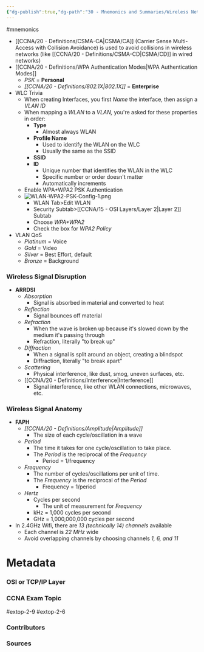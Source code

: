 ```yaml
---
{"dg-publish":true,"dg-path":"30 - Mnemonics and Summaries/Wireless Networks Summaries.md","permalink":"/30-mnemonics-and-summaries/wireless-networks-summaries/"}
---
```


#mnemonics

- [[CCNA/20 - Definitions/CSMA-CA\|CSMA/CA]] (Carrier Sense Multi-Access with Collision Avoidance) is used to avoid collisions in wireless networks (like [[CCNA/20 - Definitions/CSMA-CD\|CSMA/CD]] in wired networks)
- [[CCNA/20 - Definitions/WPA Authentication Modes\|WPA Authentication Modes]]
	- *PSK* = **Personal**
	- *[[CCNA/20 - Definitions/802.1X\|802.1X]]* = **Enterprise**
- WLC Trivia
	- When creating Interfaces, you first *Name* the interface, then assign a *VLAN ID*
	- When mapping a *WLAN* to a *VLAN,* you're asked for these properties in order:
		- **Type**
			- Almost always WLAN
		- **Profile Name**
			- Used to identify the WLAN on the WLC
			- Usually the same as the SSID
		- **SSID**
		- **ID**
			- Unique number that identifies the WLAN in the WLC
			- Specific number or order doesn't matter
			- Automatically increments
	- Enable WPA+WPA2 PSK Authentication
	- ![WLAN-WPA2-PSK-Config-1.png](/img/user/CCNA/Attachments/WLAN-WPA2-PSK-Config-1.png)
		- WLAN Tab>Edit WLAN
		- Security Subtab>[[CCNA/15 - OSI Layers/Layer 2\|Layer 2]] Subtab
		- Choose *WPA+WPA2*
		- Check the box for *WPA2 Policy*
- VLAN QoS
	- *Platinum* = Voice
	- *Gold* = Video
	- *Silver* = Best Effort, default
	- *Bronze* = Background

### Wireless Signal Disruption
- **ARRDSI**
	- *Absorption*
		- Signal is absorbed in material and converted to heat
	- *Reflection*
		- Signal bounces off material
	- *Refraction*
		- When the wave is broken up because it's slowed down by the medium it's passing through
		- Refraction, literally "to break up"
	- *Diffraction*
		- When a signal is split around an object, creating a blindspot
		- Diffraction, literally "to break apart"
	- *Scattering*
		- Physical interference, like dust, smog, uneven surfaces, etc.
	- [[CCNA/20 - Definitions/Interference\|Interference]]
		- Signal interference, like other WLAN connections, microwaves, etc.

### Wireless Signal Anatomy
- **FAPH**
	- *[[CCNA/20 - Definitions/Amplitude\|Amplitude]]*
		- The size of each cycle/oscillation in a wave
	- *Period*
		- The time it takes for one cycle/oscillation to take place.
		- The *Period* is the reciprocal of the *Frequency*
			- Period = 1/frequency
	- *Frequency*
		- The number of cycles/oscillations per unit of time.
		- The *Frequency* is the reciprocal of the *Period*
			- Frequency = 1/period
	- *Hertz*
		- Cycles per second
			- The unit of measurement for *Frequency*
		- kHz = 1,000 cycles per second
		- GHz = 1,000,000,000 cycles per second
- In 2.4GHz Wifi, there are *13 (technically 14) channels* available
	- Each channel is *22 MHz* wide
	- Avoid overlapping channels by choosing channels *1, 6, and 11*

# Metadata
### OSI or TCP/IP Layer

### CCNA Exam Topic
#extop-2-9 #extop-2-6 
### Contributors

### Sources
